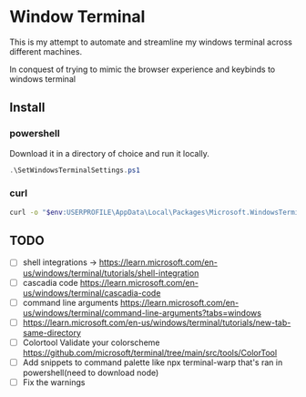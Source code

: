 # Window Terminal

This is my attempt to automate and streamline my windows terminal across different machines.

In conquest of trying to mimic the browser experience and keybinds to windows terminal

## Install

### powershell

Download it in a directory of choice and run it locally.
```powershell
.\SetWindowsTerminalSettings.ps1
```

### curl

```bash
curl -o "$env:USERPROFILE\AppData\Local\Packages\Microsoft.WindowsTerminal_8wekyb3d8bbwe\LocalState\settings.json" https://raw.githubusercontent.com/skkylimits/WindowsTerminal/main/settings.json; echo "Settings downloaded! Restart Windows Terminal or reload the profile."
```

## TODO

- [ ] shell integrations -> https://learn.microsoft.com/en-us/windows/terminal/tutorials/shell-integration
- [ ] cascadia code https://learn.microsoft.com/en-us/windows/terminal/cascadia-code
- [ ] command line arguments https://learn.microsoft.com/en-us/windows/terminal/command-line-arguments?tabs=windows
- [ ] https://learn.microsoft.com/en-us/windows/terminal/tutorials/new-tab-same-directory
- [ ] Colortool Validate your colorscheme https://github.com/microsoft/terminal/tree/main/src/tools/ColorTool
- [ ] Add snippets to command palette like npx terminal-warp that's ran in powershell(need to download node)
- [ ] Fix the warnings
